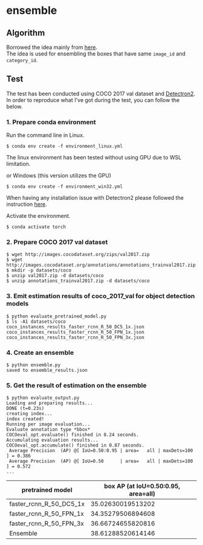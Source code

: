 # ensemble

## Algorithm

Borrowed the idea mainly from [here](https://github.com/ahrnbom/ensemble-objdet/blob/master/ensemble.py).  
The idea is used for ensembling the boxes that have same `image_id` and `category_id`.  

## Test

The test has been conducted using COCO 2017 val dataset and [Detectron2](https://github.com/facebookresearch/detectron2).  
In order to reproduce what I've got during the test, you can follow the below.  

### 1. Prepare conda environment
Run the command line in Linux.
``` shell
$ conda env create -f environment_linux.yml
```
The linux environment has been tested without using GPU due to WSL limitation.

or Windows (this version utilizes the GPU)
``` shell
$ conda env create -f environment_win32.yml
```

When having any installation issue with Detectron2 please followed the instruction [here](https://github.com/facebookresearch/detectron2/blob/master/INSTALL.md).

Activate the environment.
``` shell
$ conda activate torch
```

### 2. Prepare COCO 2017 val dataset
``` shell
$ wget http://images.cocodataset.org/zips/val2017.zip
$ wget http://images.cocodataset.org/annotations/annotations_trainval2017.zip
$ mkdir -p datasets/coco
$ unzip val2017.zip -d datasets/coco
$ unzip annotations_trainval2017.zip -d datasets/coco 
```

### 3. Emit estimation results of coco_2017_val for object detection models
``` shell
$ python evaluate_pretrained_model.py
$ ls -A1 datasets/coco
coco_instances_results_faster_rcnn_R_50_DC5_1x.json
coco_instances_results_faster_rcnn_R_50_FPN_1x.json
coco_instances_results_faster_rcnn_R_50_FPN_3x.json
```

### 4. Create an ensemble
``` shell
$ python ensemble.py
saved to ensemble_results.json
```

### 5. Get the result of estimation on the ensemble
``` shell
$ python evaluate_output.py
Loading and preparing results...
DONE (t=0.23s)
creating index...
index created!
Running per image evaluation...
Evaluate annotation type *bbox*
COCOeval_opt.evaluate() finished in 8.24 seconds.
Accumulating evaluation results...
COCOeval_opt.accumulate() finished in 0.87 seconds.
 Average Precision  (AP) @[ IoU=0.50:0.95 | area=   all | maxDets=100 ] = 0.386
 Average Precision  (AP) @[ IoU=0.50      | area=   all | maxDets=100 ] = 0.572
...
```

| pretrained model        | box AP (at IoU=0.50:0.95, area=all) |
| ----------------------- | ----------------------------------- |
| faster_rcnn_R_50_DC5_1x | 35.02630019513202                   |
| faster_rcnn_R_50_FPN_1x | 34.35279506894608                   |
| faster_rcnn_R_50_FPN_3x | 36.66724655820816                   |
| Ensemble                | 38.61288520614146                   |
